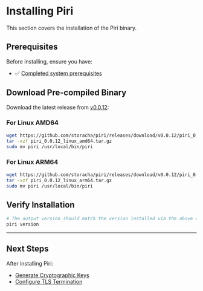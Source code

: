 # Installing Piri

This section covers the installation of the Piri binary.

## Prerequisites

Before installing, ensure you have:
- ✅ [Completed system prerequisites](./prerequisites.md)

## Download Pre-compiled Binary

Download the latest release from [v0.0.12](https://github.com/storacha/piri/releases/tag/v0.0.12):

### For Linux AMD64
```bash
wget https://github.com/storacha/piri/releases/download/v0.0.12/piri_0.0.12_linux_amd64.tar.gz
tar -xzf piri_0.0.12_linux_amd64.tar.gz
sudo mv piri /usr/local/bin/piri
```

### For Linux ARM64
```bash
wget https://github.com/storacha/piri/releases/download/v0.0.12/piri_0.0.12_linux_arm64.tar.gz
tar -xzf piri_0.0.12_linux_arm64.tar.gz
sudo mv piri /usr/local/bin/piri
```

## Verify Installation

```bash
# The output version should match the version installed via the above command
piri version
```

---

## Next Steps

After installing Piri:
- [Generate Cryptographic Keys](./key-generation.md)
- [Configure TLS Termination](./tls-termination.md)